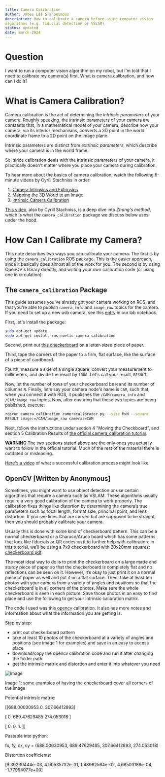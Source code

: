 ```yaml
---
title: Camera Calibration 
author: James Lee & anonymous
description: How to calibrate a camera before using computer vision
algorithms (e.g. fiducial detection or VSLAM)
status: updated
date: march-2024
---
```


# Question

I want to run a computer vision algorithm on my robot, but I'm told
that I need to calibrate my camera(s) first. What is camera
calibration, and how can I do it?

# What is Camera Calibration?

Camera calibration is the act of determining the _intrinsic parameters_
of your camera. Roughly speaking, the intrinsic parameters of your
camera are constants that, in a mathematical model of your camera,
describe how your camera, via its interior mechanisms, converts a 3D
point in the world coordinate frame to a 2D point on the image plane.

Intrinsic parameters are distinct from _extrinsic parameters_, which
describe where your camera is in the world frame.

So, since calibration deals with the intrinsic parameters of your
camera, it practically doesn't matter where you place your camera
during calibration.

To hear more about the basics of camera calibration, watch the
following 5-minute videos by Cyrill Stachniss in order:

1. [Camera Intrinsics and Extrinsics](https://www.youtube.com/watch?v=ND2fa08vxkY)
2. [Mapping the 3D World to an Image](https://www.youtube.com/watch?v=nRVuLFQ_Bng&t=58s)
3. [Intrinsic Camera Calibration](https://www.youtube.com/watch?v=26nV4oDLiqc&t=206s)

[This video](https://www.youtube.com/watch?v=-9He7Nu3u8s), also by
Cyrill Stachniss, is a deep dive into _Zhang's method_, which is what
the `camera_calibration` package we discuss below uses under the hood.

# How Can I Calibrate my Camera?

This note describes two ways you can calibrate your camera. The first
is by using the `camera_calibration` ROS package. This is the easier
approach, since it basically does almost all of the work for you. The
second is by using OpenCV's library directly, and writing your own
calibration code (or using one in circulation).

## The `camera_calibration` Package 

This guide assumes you've already got your camera working on ROS, and
that you're able to publish `camera_info` and `image_raw` topics for
the camera. If you need to set up a new usb camera, see this
[entry](https://github.com/campusrover/labnotebook/blob/master/faq/usb-cam-setup.md)
in our lab notebook.

First, let's install the package:

```bash
sudo apt-get update
sudo apt-get install ros-noetic-camera-calibration
```

Second, print out [this
checkerboard](http://wiki.ros.org/camera_calibration/Tutorials/MonocularCalibration?action=AttachFile&do=view&target=check-108.pdf) on a letter-sized piece of paper.

Third, tape the corners of the paper to a firm, flat surface, like the
surface of a piece of cardboard.

Fourth, measure a side of a single square, convert your measurement to
millimeters, and divide the result by `1000`. Let's call your result,
`RESULT`.

Now, let the number of rows of your checkerboard be `M` and its number
of columns `N`. Finally, let's say your camera node's name is `CAM`,
such that, when you connect it with ROS, it publishes the
`/CAM/camera_info` and `/CAM/image_raw` topics. Now, after ensuring
that these two topics are being published, execute:

```bash
rosrun camera_calibration cameracalibrator.py --size MxN --square
RESULT image:=/CAM/image_raw camera:=CAM
```

Next, follow the instructions under section 4 "Moving the Checkboard",
and section 5 Calibration Results of [the official camera_calibration
tutorial](http://wiki.ros.org/camera_calibration/Tutorials/MonocularCalibration).

**WARNING** The two sections stated above are the only ones you
actually want to follow in the official tutorial. Much of the rest of
the material there is outdated or misleading.

[Here's a video](https://www.youtube.com/watch?v=UxhOWRjkkbM) of what a
successful calibration process might look like.

## OpenCV [Written by Anonymous]

Sometimes, you might want to use object detection or use certain
algorithms that require a camera such as VSLAM. These algorithms
usually require a very good calibration of the camera to work properly.
The calibration fixes things like distortion by determining the
camera’s true parameters such as focal length, format size, principal
point, and lens distortion. If you see lines that are curved but are
supposed to be straight, then you should probably calibrate your
camera. 

Usually this is done with some kind of checkerboard pattern. This can
be a normal checkerboard or a Charuco/Aruco board which has some
patterns that look like fiducials or QR codes on it to further help
with calibration. In this tutorial, we’ll be using a 7x9 checkerboard
with 20x20mm squares: [checkerboard
pdf](https://www.mrpt.org/downloads/camera-calibration-checker-board_9x7.pdf). 

The most ideal way to do is to print the checkerboard on a large matte
and sturdy piece of paper so that the checkerboard is completely flat
and no reflections can be seen on it. However, it’s okay to just print
it on a normal piece of paper as well and put it on a flat surface.
Then, take at least ten photos with your camera from a variety of
angles and positions so that the checkerboard is in all corners of the
photos. Make sure the whole checkerboard is seen in each picture. Save
those photos in an easy to find place and use the following to get your
intrinsic calibration matrix. 

The code I used was this
[opencv](https://learnopencv.com/camera-calibration-using-opencv/)
calibration. It also has more notes and information about what the
information you are getting is.

Step by step: 

- print out checkerboard pattern
- take at least 10 photos of the checkerboard at a variety of angles
  and positions (see image 1 for examples) and save in an easy to
access place
- download/copy the opencv calibration code and run it after changing
  the folder path
- get the intrinsic matrix and distortion and enter it into whatever you need

![image](https://user-images.githubusercontent.com/72238100/206863487-40fa1b71-dce7-4278-a8e2-149ebdc284ec.png)

Image 1: some examples of having the checkerboard cover all corners of the image

Potential intrinsic matrix:

[[688.00030953   0.         307.66412893]

[  0.         689.47629485 274.053018  ]

[  0.           0.           1.        ]]

Pastable into python: 

fx, fy, cx, cy = (688.00030953, 689.47629485, 307.66412893, 274.053018)

Distortion coefficients: 

[9.39260444e-03, 4.90535732e-01, 1.48962564e-02, 4.68503188e-04,
-1.77954077e+00]
